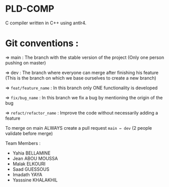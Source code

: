 # PLD-COMP

C compiler written in C++ using antlr4.

# Git conventions :

⇒ main : The branch with the stable version of the project (Only one person pushing on master)

⇒ dev : The branch where everyone can merge after finishing his feature (This is the branch on which we base ourselves to create a new branch)

⇒ `feat/feature_name` : In this branch only ONE functionality is developed

⇒ `fix/bug_name` : In this branch we fix a bug by mentioning the origin of the bug

⇒ `refact/refactor_name` : Improve the code without necessarily adding a feature

To merge on main ALWAYS create a pull request `main ← dev` (2 people validate before merge)

Team Members :

- Yahia BELLAMINE
- Jean ABOU MOUSSA
- Malak ELKOURI
- Saad GUESSOUS
- Imadath YAYA
- Yasssine KHALAKHIL